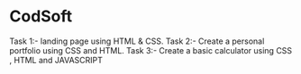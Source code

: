 # CodSoft
Task 1:- landing page using HTML &amp;  CSS. Task 2:- Create a personal portfolio using CSS and HTML.  Task 3:- Create a basic calculator using CSS , HTML and JAVASCRIPT
